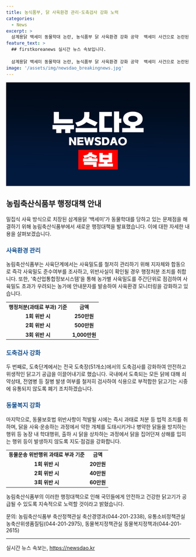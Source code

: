 ```yaml
---
title: 농식품부, 닭 사육환경 관리·도축검사 강화 노력
categories:
  - News
excerpt: >
  삼계용닭 백세미 동물학대 논란, 농식품부 닭 사육환경 강화 공약  백세미 사건으로 논란된 닭 사육환경 문제에 대해 농식품부는 사육밀도 조사를 강화하고, 도축장에서의 검사를 강조하며 동물보호법 위반 시 법적 조치를 강화한다고 발표했다. 지자체와 협력하여 사육 및 운송과정에서의 동물학대 방지를 위해 노력하겠다고 밝혔다. (150자)
feature_text: >
  ## firstkoreanews 실시간 뉴스 속보입니다.

  삼계용닭 백세미 동물학대 논란, 농식품부 닭 사육환경 강화 공약  백세미 사건으로 논란된 닭 사육환경 문제에 대해 농식품부는 사육밀도 조사를 강화하고, 도축장에서의 검사를 강조하며 동물보호법 위반 시 법적 조치를 강화한다고 발표했다. 지자체와 협력하여 사육 및 운송과정에서의 동물학대 방지를 위해 노력하겠다고 밝혔다. (150자)
image: '/assets/img/newsdao_breakingnews.jpg'
---
```


<p><img src="/assets/img/newsdao_breakingnews.jpg" alt="firstkoreanews 속보" /></p>

<h2 data-ke-size="size26">농림축산식품부 행정대책 안내</h2>

<p data-ke-size="size16">밀집식 사육 방식으로 치장된 삼계용닭 ‘백세미’가 동물학대를 당하고 있는 문제점을 해결하기 위해 농림축산식품부에서 새로운 행정대책을 발표했습니다. 이에 대한 자세한 내용을 살펴보겠습니다.</p>

<h3><b><span style="color: #1a5490;">사육환경 관리</span></b></h3>

<p data-ke-size="size16">농림축산식품부는 사육단계에서는 사육밀도를 철저히 관리하기 위해 지자체와 합동으로 즉각 사육밀도 준수여부를 조사하고, 위반사실이 확인될 경우 행정처분 조치를 취합니다. 또한, ‘축산업통합정보시스템’을 통해 농가별 사육밀도를 주간단위로 점검하여 사육밀도 초과가 우려되는 농가에 안내문자를 발송하여 사육환경 모니터링을 강화하고 있습니다.</p>

<table>
<tbody>
<tr>
<td style="text-align: center; height: 17px;"><b>행정처분(과태료 부과) 기준</b></td>
<td style="text-align: center; height: 17px;"><b>금액</b></td>
</tr>
<tr>
<td style="text-align: center; height: 17px;"><b>1회 위반 시</b></td>
<td style="text-align: center; height: 17px;"><b>250만원</b></td>
</tr>
<tr>
<td style="text-align: center; height: 17px;"><b>2회 위반 시</b></td>
<td style="text-align: center; height: 17px;"><b>500만원</b></td>
</tr>
<tr>
<td style="text-align: center; height: 17px;"><b>3회 위반 시</b></td>
<td style="text-align: center; height: 17px;"><b>1,000만원</b></td>
</tr>
</tbody>
</table>

<h3><b><span style="color: #1a5490;">도축검사 강화</span></b></h3>

<p data-ke-size="size16">두 번째로, 도축단계에서는 전국 도축장(51개소)에서의 도축검사를 강화하여 안전하고 위생적인 닭고기 공급을 이끌어내기로 했습니다. 국내에서 도축되는 모든 닭에 대해 쇠약상태, 전염병 등 질병 발생 여부를 철저히 검사하여 식용으로 부적합한 닭고기는 시중에 유통되지 않도록 폐기 조치하겠습니다.</p>

<h3><b><span style="color: #1a5490;">동물복지 강화</span></b></h3>

<p data-ke-size="size16">마지막으로, 동물보호법 위반사항이 적발될 시에는 즉시 과태료 처분 등 법적 조치를 취하며, 닭을 사육·운송하는 과정에서 약한 개체를 도태시키거나 병약한 닭들을 방치하는 행위 등 농장 내 학대행위, 출하 시 닭을 상차하는 과정에서 닭을 집어던져 상해를 입히는 행위 등이 발생하지 않도록 지도·점검을 강화합니다.</p>

<table>
<tbody>
<tr>
<td style="text-align: center; height: 17px;"><b>동물운송 위반행위 과태료 부과 기준</b></td>
<td style="text-align: center; height: 17px;"><b>금액</b></td>
</tr>
<tr>
<td style="text-align: center; height: 17px;"><b>1회 위반 시</b></td>
<td style="text-align: center; height: 17px;"><b>20만원</b></td>
</tr>
<tr>
<td style="text-align: center; height: 17px;"><b>2회 위반 시</b></td>
<td style="text-align: center; height: 17px;"><b>40만원</b></td>
</tr>
<tr>
<td style="text-align: center; height: 17px;"><b>3회 위반 시</b></td>
<td style="text-align: center; height: 17px;"><b>60만원</b></td>
</tr>
</tbody>
</table>

<p data-ke-size="size16">농림축산식품부의 이러한 행정대책으로 인해 국민들에게 안전하고 건강한 닭고기가 공급될 수 있도록 지속적으로 노력할 것이라고 밝혔습니다.</p>

<p data-ke-size="size16">문의: 농림축산식품부 축산정책관실 축산경영과(044-201-2338), 유통소비정책관실 농축산위생품질팀(044-201-2975), 동물복지정책관실 동물복지정책과(044-201-2615)</p>

<hr data-ke-size="size16">
실시간 뉴스 속보는, <a href="https://newsdao.kr" rel="dofollow">https://newsdao.kr</a>


